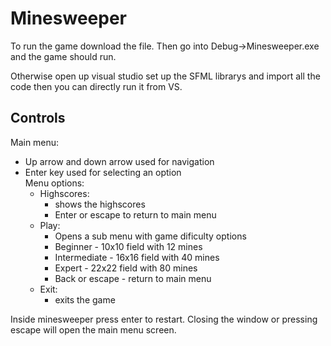 # Minesweeper

To run the game download the file. Then go into Debug->Minesweeper.exe and the game should run.

Otherwise open up visual studio set up the SFML librarys and import all the code then you can directly run it from VS.

## Controls
Main menu:  
- Up arrow and down arrow used for navigation  
- Enter key used for selecting an option  
Menu options:  
  - Highscores:  
    - shows the highscores  
    - Enter or escape to return to main menu  
  - Play:  
    - Opens a sub menu with game dificulty options  
    - Beginner - 10x10 field with 12 mines  
    - Intermediate - 16x16 field with 40 mines  
    - Expert - 22x22 field with 80 mines  
    - Back or escape - return to main menu  
  - Exit:  
    - exits the game
 
Inside minesweeper press enter to restart. Closing the window or pressing escape will open the main menu screen.
